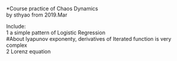 *Course practice of Chaos Dynamics   
by sthyao from 2019.Mar  

Include:  
    1 a simple pattern of Logistic Regression  
        #About lyapunov exponenty, derivatives of Iterated function is very complex  
    2 Lorenz equation  

